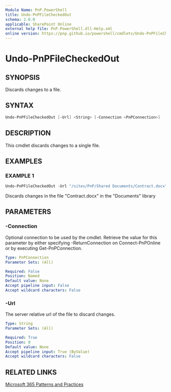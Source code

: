```yaml
---
Module Name: PnP.PowerShell
title: Undo-PnPFileCheckedOut
schema: 2.0.0
applicable: SharePoint Online
external help file: PnP.PowerShell.dll-Help.xml
online version: https://pnp.github.io/powershell/cmdlets/Undo-PnPFileCheckedOut.html
---
```

 
# Undo-PnPFileCheckedOut

## SYNOPSIS
Discards changes to a file.

## SYNTAX

```powershell
Undo-PnPFileCheckedOut [-Url] <String> [-Connection <PnPConnection>]
```

## DESCRIPTION
This cmdlet discards changes to a single file.

## EXAMPLES

### EXAMPLE 1
```powershell
Undo-PnPFileCheckedOut -Url "/sites/PnP/Shared Documents/Contract.docx"
```

Discards changes in the file "Contract.docx" in the "Documents" library

## PARAMETERS

### -Connection
Optional connection to be used by the cmdlet. Retrieve the value for this parameter by either specifying -ReturnConnection on Connect-PnPOnline or by executing Get-PnPConnection.

```yaml
Type: PnPConnection
Parameter Sets: (All)

Required: False
Position: Named
Default value: None
Accept pipeline input: False
Accept wildcard characters: False
```

### -Url
The server relative url of the file to discard changes.

```yaml
Type: String
Parameter Sets: (All)

Required: True
Position: 0
Default value: None
Accept pipeline input: True (ByValue)
Accept wildcard characters: False
```

## RELATED LINKS

[Microsoft 365 Patterns and Practices](https://aka.ms/m365pnp)
